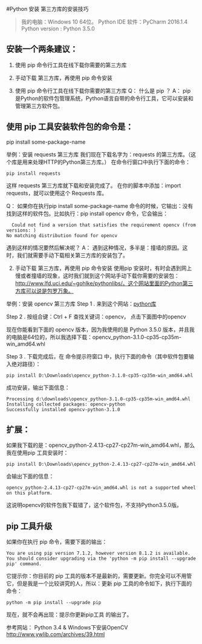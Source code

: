 #Python 安装 第三方库的安装技巧
>我的电脑：Windows 10 64位。 
>Python IDE 软件：PyCharm 2016.1.4 
>Python version : Python 3.5.0

## 安装一个两条建议： 
1. 使用 pip 命令行工具在线下载你需要的第三方库 
2. 手动下载 第三方库，再使用 pip 命令安装

1. 使用 pip 命令行工具在线下载你需要的第三方库
Q： 什么是 pip ？ 
A： pip 是Python的软件包管理系统，Python语言自带的命令行工具，它可以安装和管理第三方软件包。

## 使用 pip 工具安装软件包的命令是：

pip install some-package-name

举例：安装 requests 第三方库
我们现在下载名字为：requests 的第三方库。（这个库是用来处理HTTP的Python第三方库。） 
在命令行窗口中执行下面的命令：
```
pip install requests
```

这样 requests 第三方库就下载和安装完成了。 
在你的脚本中添加：import requests，就可以使用这个 Requests 库。

Q： 如果你在执行pip install some-package-name 命令的时候，它输出：没有找到这样的软件包。比如执行：pip install opencv 命令，它会输出：
```
  Could not find a version that satisfies the requirement opencv (from versions: )
No matching distribution found for opencv
```
遇到这样的情况要然后解决呢？ 
A： 遇到这种情况，多半是：撞墙的原因。这时，我们就需要手动下载相关第三方库的安装包了。

2. 手动下载 第三方库，再使用 pip 命令安装
使用pip 安装时，有时会遇到网上慢或者撞墙的现象，这时我们就到这个网站手动下载你需要的安装包：http://www.lfd.uci.edu/~gohlke/pythonlibs/。这个网站里面的Python第三方库可以说是包罗万象。

举例：安装 opencv 第三方库
Step 1 . 来到这个网站：[python库](http://www.lfd.uci.edu/~gohlke/pythonlibs/)

Step 2 . 按组合键：Ctrl + F 查找关键词：opencv， 点击下面图中的opencv

现在你能看到下面的 opencv 版本，因为我使用的是 Python 3.5.0 版本，并且我的电脑是64位的，所以我选择下载：opencv_python-3.1.0-cp35-cp35m-win_amd64.whl

Step 3 . 下载完成后，在 命令提示符窗口 中，执行下面的命令（其中软件包要输入绝对路径）：
```
pip install D:\Downloads\opencv_python-3.1.0-cp35-cp35m-win_amd64.whl
```
成功安装，输出下面信息：
```
Processing d:\downloads\opencv_python-3.1.0-cp35-cp35m-win_amd64.whl
Installing collected packages: opencv-python
Successfully installed opencv-python-3.1.0
```

## 扩展： 
如果我下载的是：opencv_python-2.4.13-cp27-cp27m-win_amd64.whl，那么我在使用pip 工具安装时：
```
pip install D:\Downloads\opencv_python-2.4.13-cp27-cp27m-win_amd64.whl
```
会输出下面的信息：
```
opencv_python-2.4.13-cp27-cp27m-win_amd64.whl is not a supported wheel on this platform.
```
这说明opencv的软件包我下载错了，这个软件包，不支持Python3.5.0版。

## pip 工具升级
如果你在执行 pip 命令，需要下面的输出：
```
You are using pip version 7.1.2, however version 8.1.2 is available.
You should consider upgrading via the 'python -m pip install --upgrade pip' command.
```

它提示你：你目前的 pip 工具的版本不是最新的，需要更新。你完全可以不用管它，但是我是一个比较讲究的人，所以：更新 pip 工具的命令如下，执行下面的命令：
```
python -m pip install --upgrade pip
```

现在，就不会再出现：提示你更新pip工具 的输出了。

参考网站： 
Python 3.4 & Windows下安装OpenCV 
http://www.ywlib.com/archives/39.html